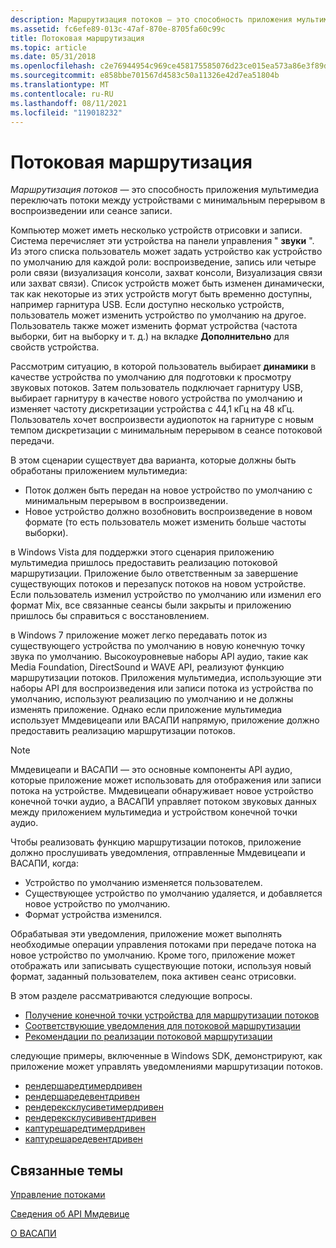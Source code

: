 ```yaml
---
description: Маршрутизация потоков — это способность приложения мультимедиа переключать потоки между устройствами с минимальным перерывом в воспроизведении или сеансе записи.
ms.assetid: fc6efe89-013c-47af-870e-8705fa60c99c
title: Потоковая маршрутизация
ms.topic: article
ms.date: 05/31/2018
ms.openlocfilehash: c2e76944954c969ce458175585076d23ce015ea573a86e3f89dbbcd296aff444
ms.sourcegitcommit: e858bbe701567d4583c50a11326e42d7ea51804b
ms.translationtype: MT
ms.contentlocale: ru-RU
ms.lasthandoff: 08/11/2021
ms.locfileid: "119018232"
---
```

# <a name="stream-routing"></a>Потоковая маршрутизация

*Маршрутизация потоков* — это способность приложения мультимедиа переключать потоки между устройствами с минимальным перерывом в воспроизведении или сеансе записи.

Компьютер может иметь несколько устройств отрисовки и записи. Система перечисляет эти устройства на панели управления " **звуки** ". Из этого списка пользователь может задать устройство как устройство по умолчанию для каждой роли: воспроизведение, запись или четыре роли связи (визуализация консоли, захват консоли, Визуализация связи или захват связи). Список устройств может быть изменен динамически, так как некоторые из этих устройств могут быть временно доступны, например гарнитура USB. Если доступно несколько устройств, пользователь может изменить устройство по умолчанию на другое. Пользователь также может изменить формат устройства (частота выборки, бит на выборку и т. д.) на вкладке **Дополнительно** для свойств устройства.

Рассмотрим ситуацию, в которой пользователь выбирает **динамики** в качестве устройства по умолчанию для подготовки к просмотру звуковых потоков. Затем пользователь подключает гарнитуру USB, выбирает гарнитуру в качестве нового устройства по умолчанию и изменяет частоту дискретизации устройства с 44,1 кГц на 48 кГц. Пользователь хочет воспроизвести аудиопоток на гарнитуре с новым темпом дискретизации с минимальным перерывом в сеансе потоковой передачи.

В этом сценарии существует два варианта, которые должны быть обработаны приложением мультимедиа:

-   Поток должен быть передан на новое устройство по умолчанию с минимальным перерывом в воспроизведении.
-   Новое устройство должно возобновить воспроизведение в новом формате (то есть пользователь может изменить больше частоты выборки).

в Windows Vista для поддержки этого сценария приложению мультимедиа пришлось предоставить реализацию потоковой маршрутизации. Приложение было ответственным за завершение существующих потоков и перезапуск потоков на новом устройстве. Если пользователь изменил устройство по умолчанию или изменил его формат Mix, все связанные сеансы были закрыты и приложению пришлось бы справиться с восстановлением.

в Windows 7 приложение может легко передавать поток из существующего устройства по умолчанию в новую конечную точку звука по умолчанию. Высокоуровневые наборы API аудио, такие как Media Foundation, DirectSound и WAVE API, реализуют функцию маршрутизации потоков. Приложения мультимедиа, использующие эти наборы API для воспроизведения или записи потока из устройства по умолчанию, используют реализацию по умолчанию и не должны изменять приложение. Однако если приложение мультимедиа использует Ммдевицеапи или ВАСАПИ напрямую, приложение должно предоставить реализацию маршрутизации потоков.

> [!Note]  
> Ммдевицеапи и ВАСАПИ — это основные компоненты API аудио, которые приложение может использовать для отображения или записи потока на устройстве. Ммдевицеапи обнаруживает новое устройство конечной точки аудио, а ВАСАПИ управляет потоком звуковых данных между приложением мультимедиа и устройством конечной точки аудио.

 

Чтобы реализовать функцию маршрутизации потоков, приложение должно прослушивать уведомления, отправленные Ммдевицеапи и ВАСАПИ, когда:

-   Устройство по умолчанию изменяется пользователем.
-   Существующее устройство по умолчанию удаляется, и добавляется новое устройство по умолчанию.
-   Формат устройства изменился.

Обрабатывая эти уведомления, приложение может выполнять необходимые операции управления потоками при передаче потока на новое устройство по умолчанию. Кроме того, приложение может отображать или записывать существующие потоки, используя новый формат, заданный пользователем, пока активен сеанс отрисовки.

В этом разделе рассматриваются следующие вопросы.

-   [Получение конечной точки устройства для маршрутизации потоков](getting-the-default-device-endpoint-for-stream-routing.md)
-   [Соответствующие уведомления для потоковой маршрутизации](relevant-device-notifications-for-stream-routing.md)
-   [Рекомендации по реализации потоковой маршрутизации](stream-routing-implementation-considerations.md)

следующие примеры, включенные в Windows SDK, демонстрируют, как приложение может управлять уведомлениями маршрутизации потоков.

-   [рендершаредтимердривен](rendersharedtimerdriven.md)
-   [рендершаредевентдривен](rendersharedeventdriven.md)
-   [рендерексклусиветимердривен](renderexclusivetimerdriven.md)
-   [рендерексклусививентдривен](renderexclusiveeventdriven.md)
-   [каптурешаредтимердривен](capturesharedtimerdriven.md)
-   [каптурешаредевентдривен](capturesharedeventdriven.md)

## <a name="related-topics"></a>Связанные темы

<dl> <dt>

[Управление потоками](stream-management.md)
</dt> <dt>

[Сведения об API Ммдевице](mmdevice-api.md)
</dt> <dt>

[О ВАСАПИ](wasapi.md)
</dt> </dl>

 

 



